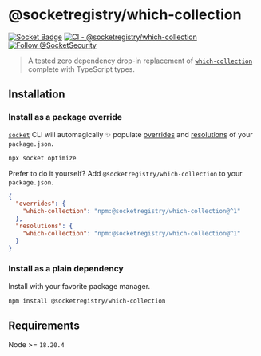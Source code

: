 # @socketregistry/which-collection

[![Socket Badge](https://socket.dev/api/badge/npm/package/@socketregistry/which-collection)](https://socket.dev/npm/package/@socketregistry/which-collection)
[![CI - @socketregistry/which-collection](https://github.com/SocketDev/socket-registry/actions/workflows/test.yml/badge.svg)](https://github.com/SocketDev/socket-registry/actions/workflows/test.yml)
[![Follow @SocketSecurity](https://img.shields.io/twitter/follow/SocketSecurity?style=social)](https://twitter.com/SocketSecurity)

> A tested zero dependency drop-in replacement of
> [`which-collection`](https://socket.dev/npm/package/which-collection) complete
> with TypeScript types.

## Installation

### Install as a package override

[`socket`](https://socket.dev/npm/package/socket) CLI will automagically ✨
populate
[overrides](https://docs.npmjs.com/cli/v9/configuring-npm/package-json#overrides)
and [resolutions](https://yarnpkg.com/configuration/manifest#resolutions) of
your `package.json`.

```sh
npx socket optimize
```

Prefer to do it yourself? Add `@socketregistry/which-collection` to your
`package.json`.

```json
{
  "overrides": {
    "which-collection": "npm:@socketregistry/which-collection@^1"
  },
  "resolutions": {
    "which-collection": "npm:@socketregistry/which-collection@^1"
  }
}
```

### Install as a plain dependency

Install with your favorite package manager.

```sh
npm install @socketregistry/which-collection
```

## Requirements

Node >= `18.20.4`
